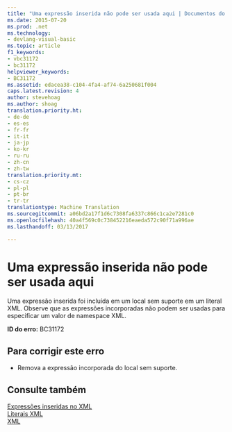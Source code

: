 ```yaml
---
title: "Uma expressão inserida não pode ser usada aqui | Documentos do Microsoft"
ms.date: 2015-07-20
ms.prod: .net
ms.technology:
- devlang-visual-basic
ms.topic: article
f1_keywords:
- vbc31172
- bc31172
helpviewer_keywords:
- BC31172
ms.assetid: edacea38-c104-4fa4-af74-6a250681f004
caps.latest.revision: 4
author: stevehoag
ms.author: shoag
translation.priority.ht:
- de-de
- es-es
- fr-fr
- it-it
- ja-jp
- ko-kr
- ru-ru
- zh-cn
- zh-tw
translation.priority.mt:
- cs-cz
- pl-pl
- pt-br
- tr-tr
translationtype: Machine Translation
ms.sourcegitcommit: a06bd2a17f1d6c7308fa6337c866c1ca2e7281c0
ms.openlocfilehash: 40a4f569c0c738452216eaeda572c90f71a996ae
ms.lasthandoff: 03/13/2017

---
```

# <a name="an-embedded-expression-may-not-be-used-here"></a>Uma expressão inserida não pode ser usada aqui
Uma expressão inserida foi incluída em um local sem suporte em um literal XML. Observe que as expressões incorporadas não podem ser usadas para especificar um valor de namespace XML.  
  
 **ID do erro:** BC31172  
  
## <a name="to-correct-this-error"></a>Para corrigir este erro  
  
-   Remova a expressão incorporada do local sem suporte.  
  
## <a name="see-also"></a>Consulte também  
 [Expressões inseridas no XML](../../visual-basic/programming-guide/language-features/xml/embedded-expressions-in-xml.md)   
 [Literais XML](../../visual-basic/language-reference/xml-literals/index.md)   
 [XML](../../visual-basic/programming-guide/language-features/xml/index.md)

